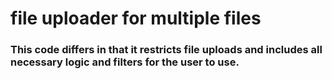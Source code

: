 # file uploader for multiple files

### This code differs in that it restricts file uploads and includes all necessary logic and filters for the user to use.
